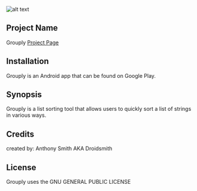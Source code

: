 ![alt text](http://thedroidsmith.com/images/portfolio/grouply.png)

## Project Name
Grouply
[Project Page](http://thedroidsmith.com/grouply.html)

## Installation
Grouply is an Android app that can be found on Google Play.

## Synopsis
Grouply is a list sorting tool that allows users to quickly sort a list of strings in various ways.

## Credits
created by: Anthony Smith AKA Droidsmith

## License
Grouply uses the GNU GENERAL PUBLIC LICENSE
